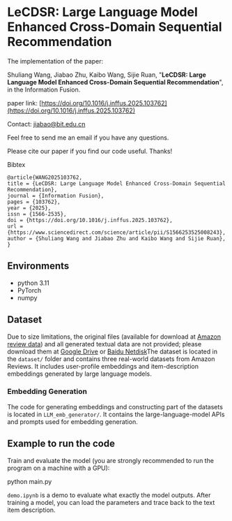 # LeCDSR: Large Language Model Enhanced Cross-Domain Sequential Recommendation

The implementation of the paper:

Shuliang Wang, Jiabao Zhu, Kaibo Wang, Sijie Ruan, "**LeCDSR: Large Language Model Enhanced Cross-Domain Sequential Recommendation**", in the Information Fusion.

paper link:  [https://doi.org/10.1016/j.inffus.2025.103762](https://doi.org/10.1016/j.inffus.2025.103762)

Contact: jiabao@bit.edu.cn

Feel free to send me an email if you have any questions.

Please cite our paper if you find our code useful. Thanks!

Bibtex

```
@article{WANG2025103762,
title = {LeCDSR: Large Language Model Enhanced Cross-Domain Sequential Recommendation},
journal = {Information Fusion},
pages = {103762},
year = {2025},
issn = {1566-2535},
doi = {https://doi.org/10.1016/j.inffus.2025.103762},
url = {https://www.sciencedirect.com/science/article/pii/S1566253525008243},
author = {Shuliang Wang and Jiabao Zhu and Kaibo Wang and Sijie Ruan},
}
```

## Environments

- python 3.11
- PyTorch
- numpy

## Dataset
Due to size limitations, the original files (available for download at [Amazon review data](https://cseweb.ucsd.edu/~jmcauley/datasets/amazon_v2/)) and all generated textual data are not provided; please download them at [Google Drive](https://drive.google.com/drive/folders/1YDM6RFZIGi9_LMLm7gtV3VB2ytrolgiN?usp=sharing) or [Baidu Netdisk](https://pan.baidu.com/s/18FZE8-XwXdCP4mjnGMtDQg?pwd=y1s1)The dataset is located in the `dataset/` folder and contains three real-world datasets from Amazon Reviews. It includes user-profile embeddings and item-description embeddings generated by large language models.

### Embedding Generation
The code for generating embeddings and constructing part of the datasets is located in `LLM_emb_generator/`. It contains the large-language-model APIs and prompts used for embedding generation. 

## Example to run the code
Train and evaluate the model (you are strongly recommended to run the program on a machine with a GPU):

python main.py

`demo.ipynb` is a demo to evaluate what exactly the model outputs. After training a model, you can load the parameters and trace back to the text item description.



